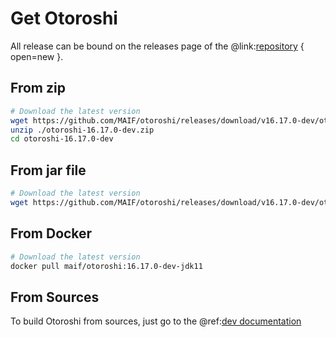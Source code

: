 # Get Otoroshi

All release can be bound on the releases page of the @link:[repository](https://github.com/MAIF/otoroshi/releases) { open=new }.

## From zip

```sh
# Download the latest version
wget https://github.com/MAIF/otoroshi/releases/download/v16.17.0-dev/otoroshi-16.17.0-dev.zip
unzip ./otoroshi-16.17.0-dev.zip
cd otoroshi-16.17.0-dev
```

## From jar file

```sh
# Download the latest version
wget https://github.com/MAIF/otoroshi/releases/download/v16.17.0-dev/otoroshi.jar
```

## From Docker

```sh
# Download the latest version
docker pull maif/otoroshi:16.17.0-dev-jdk11
```

## From Sources

To build Otoroshi from sources, just go to the @ref:[dev documentation](../dev.md)
